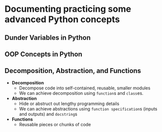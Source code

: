 # Documenting practicing some advanced Python concepts

## Dunder Variables in Python

## OOP Concepts in Python

## Decomposition, Abstraction, and Functions

* **Decomposition**
    - Decompose code into self-contained, reusable, smaller modules
    - We can achieve decomposition using `function`s and `class`es. 
* **Abstraction**
    - Hide or abstruct out lengthy programming details
    - We can achieve abstractions using `function specification`s (inputs and outputs) and `docstring`s
* **Functions**
    - Reusable pieces or chunks of code